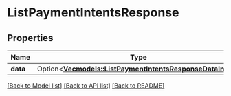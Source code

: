 # ListPaymentIntentsResponse

## Properties

Name | Type | Description | Notes
------------ | ------------- | ------------- | -------------
**data** | Option<[**Vec<models::ListPaymentIntentsResponseDataInner>**](ListPaymentIntentsResponse_data_inner.md)> |  | [optional]

[[Back to Model list]](../README.md#documentation-for-models) [[Back to API list]](../README.md#documentation-for-api-endpoints) [[Back to README]](../README.md)


